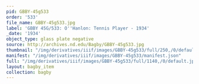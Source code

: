 ```yaml
---
pid: GBBY-45g533
order: '533'
file_name: GBBY-45g533.jpg
label: 'GBBY 45G/533: O''Hanlon: Tennis Player - 1934'
_date: '1934'
object_type: glass plate negative
source: http://archives.nd.edu/Bagby/GBBY-45g533.jpg
thumbnail: "/img/derivatives/iiif/images/GBBY-45g533/full/250,/0/default.jpg"
manifest: "/img/derivatives/iiif/images/GBBY-45g533/manifest.json"
full: "/img/derivatives/iiif/images/GBBY-45g533/full/1140,/0/default.jpg"
layout: bagby_item
collection: bagby
---
```

